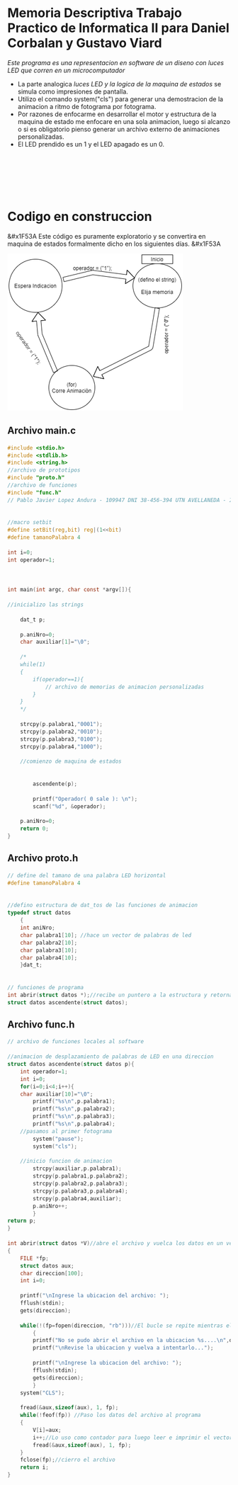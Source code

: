  # Memoria Descriptiva Trabajo Practico de Informatica II para Daniel Corbalan y Gustavo Viard
*Este programa es una representacion en software de un diseno con luces LED que corren en un microcomputador*<br>
- La parte analogica *luces LED y la logica de la maquina de estados* se simula como impresiones de pantalla.
- Utilizo el comando system("cls") para generar una demostracion de la animacion a ritmo de fotograma por fotograma.
- Por razones de enfocarme en desarrollar el motor y estructura de la maquina de estado me enfocare en una sola animacion, luego si alcanzo o si es obligatorio pienso generar un archivo externo de animaciones personalizadas.
- El LED prendido es un 1 y el LED apagado es un 0.

<br>
<br>
<br>
<br>
<br>



# Codigo en construccion
&#x1F53A Este código es puramente exploratorio y se convertira en maquina de estados formalmente dicho en los siguientes días. &#x1F53A

![Diagrama de la maquina de estados](./diagrama.drawio.png)

## Archivo main.c
```c
#include <stdio.h>
#include <stdlib.h>
#include <string.h>
//archivo de prototipos
#include "proto.h"
//archivo de funciones
#include "func.h"
// Pablo Javier Lopez Andura - 109947 DNI 38-456-394 UTN AVELLANEDA - INFORMATICA II - DAMIAN CORBALAN Y GUSTAVO VIARD


//macro setbit
#define setBit(reg,bit) reg|(1<<bit)
#define tamanoPalabra 4

int i=0;
int operador=1;



int main(int argc, char const *argv[]){

//inicializo las strings

    dat_t p;

    p.aniNro=0;
    char auxiliar[1]="\0";
    
    /*
    while(1)
    {
        if(operador==1){
            // archivo de memorias de animacion personalizadas
        }
    }
    */
    
    strcpy(p.palabra1,"0001");
    strcpy(p.palabra2,"0010");
    strcpy(p.palabra3,"0100");
    strcpy(p.palabra4,"1000");

    //comienzo de maquina de estados


        ascendente(p);

        printf("Operador( 0 sale ): \n");
        scanf("%d", &operador);

    p.aniNro=0;
    return 0;
}

```

## Archivo proto.h
```c
// define del tamano de una palabra LED horizontal
#define tamanoPalabra 4


//defino estructura de dat_tos de las funciones de animacion
typedef struct datos
    {
    int aniNro;
    char palabra1[10]; //hace un vector de palabras de led
    char palabra2[10];
    char palabra3[10];
    char palabra4[10];
    }dat_t;


// funciones de programa
int abrir(struct datos *);//recibe un puntero a la estructura y retorna un entero el cual indica la dimension del vector
struct datos ascendente(struct datos);

```
## Archivo func.h
```c
// archivo de funciones locales al software

//animacion de desplazamiento de palabras de LED en una direccion
struct datos ascendente(struct datos p){
    int operador=1;
    int i=0;
    for(i=0;i<4;i++){
    char auxiliar[10]="\0";
        printf("%s\n",p.palabra1);
        printf("%s\n",p.palabra2);
        printf("%s\n",p.palabra3);
        printf("%s\n",p.palabra4);
    //pasamos al primer fotograma
        system("pause");
        system("cls");

    //inicio funcion de animacion
        strcpy(auxiliar,p.palabra1);
        strcpy(p.palabra1,p.palabra2);
        strcpy(p.palabra2,p.palabra3);
        strcpy(p.palabra3,p.palabra4);
        strcpy(p.palabra4,auxiliar);
        p.aniNro++;
        }
return p;
}

int abrir(struct datos *V)//abre el archivo y vuelca los datos en un vector
{
    FILE *fp;
    struct datos aux;
    char direccion[100];
    int i=0;

    printf("\nIngrese la ubicacion del archivo: ");
    fflush(stdin);
    gets(direccion);

    while(!(fp=fopen(direccion, "rb")))//El bucle se repite mientras el archivo no se pueda abrir
        {
        printf("No se pudo abrir el archivo en la ubicacion %s....\n",direccion);
        printf("\nRevise la ubicacion y vuelva a intentarlo...");

        printf("\nIngrese la ubicacion del archivo: ");
        fflush(stdin);
        gets(direccion);
        }
    system("CLS");

    fread(&aux,sizeof(aux), 1, fp);
    while(!feof(fp)) //Paso los datos del archivo al programa
    {
        V[i]=aux;
        i++;//Lo uso como contador para luego leer e imprimir el vector
        fread(&aux,sizeof(aux), 1, fp);
    }
    fclose(fp);//cierro el archivo
    return i;
}


```
